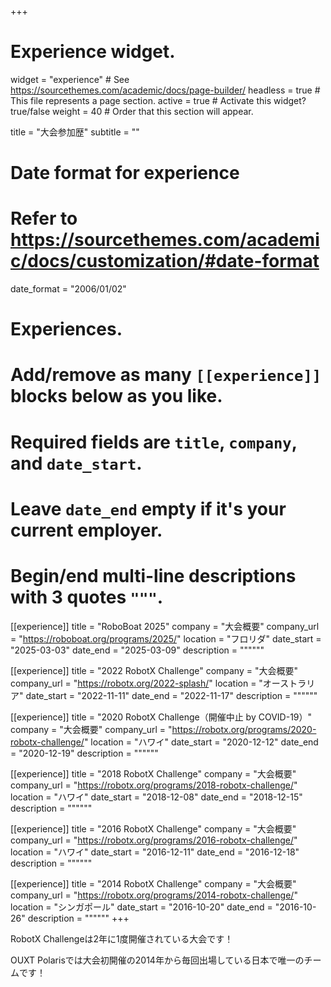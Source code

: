+++
# Experience widget.
widget = "experience"  # See https://sourcethemes.com/academic/docs/page-builder/
headless = true  # This file represents a page section.
active = true  # Activate this widget? true/false
weight = 40  # Order that this section will appear.

title = "大会参加歴"
subtitle = ""

# Date format for experience
#   Refer to https://sourcethemes.com/academic/docs/customization/#date-format
date_format = "2006/01/02"

# Experiences.
#   Add/remove as many `[[experience]]` blocks below as you like.
#   Required fields are `title`, `company`, and `date_start`.
#   Leave `date_end` empty if it's your current employer.
#   Begin/end multi-line descriptions with 3 quotes `"""`.
[[experience]]
  title = "RoboBoat 2025"
  company = "大会概要"
  company_url = "https://roboboat.org/programs/2025/"
  location = "フロリダ"
  date_start = "2025-03-03"
  date_end = "2025-03-09"
  description = """"""

[[experience]]
  title = "2022 RobotX Challenge"
  company = "大会概要"
  company_url = "https://robotx.org/2022-splash/"
  location = "オーストラリア"
  date_start = "2022-11-11"
  date_end = "2022-11-17"
  description = """"""

[[experience]]
  title = "2020 RobotX Challenge（開催中止 by COVID-19）"
  company = "大会概要"
  company_url = "https://robotx.org/programs/2020-robotx-challenge/"
  location = "ハワイ"
  date_start = "2020-12-12"
  date_end = "2020-12-19"
  description = """"""

[[experience]]
  title = "2018 RobotX Challenge"
  company = "大会概要"
  company_url = "https://robotx.org/programs/2018-robotx-challenge/"
  location = "ハワイ"
  date_start = "2018-12-08"
  date_end = "2018-12-15"
  description = """"""

[[experience]]
  title = "2016 RobotX Challenge"
  company = "大会概要"
  company_url = "https://robotx.org/programs/2016-robotx-challenge/"
  location = "ハワイ"
  date_start = "2016-12-11"
  date_end = "2016-12-18"
  description = """"""

[[experience]]
  title = "2014 RobotX Challenge"
  company = "大会概要"
  company_url = "https://robotx.org/programs/2014-robotx-challenge/"
  location = "シンガポール"
  date_start = "2016-10-20"
  date_end = "2016-10-26"
  description = """"""
+++

RobotX Challengeは2年に1度開催されている大会です！

OUXT Polarisでは大会初開催の2014年から毎回出場している日本で唯一のチームです！
